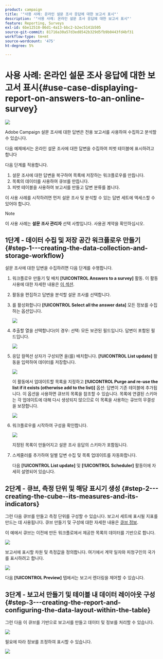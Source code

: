 ```yaml
---
product: campaign
title: '"사용 사례: 온라인 설문 조사 응답에 대한 보고서 표시"'
description: '"사용 사례: 온라인 설문 조사 응답에 대한 보고서 표시"'
feature: Reporting, Surveys
exl-id: 6be12518-86d1-4a13-bbc2-b2ec5141b505
source-git-commit: 81716a30a57d3ed8542b329d5fb9b0443fd4bf31
workflow-type: tm+mt
source-wordcount: '475'
ht-degree: 5%

---
```


# 사용 사례: 온라인 설문 조사 응답에 대한 보고서 표시{#use-case-displaying-report-on-answers-to-an-online-survey}

![](../../assets/common.svg)

Adobe Campaign 설문 조사에 대한 답변은 전용 보고서를 사용하여 수집하고 분석할 수 있습니다.

다음 예제에서는 온라인 설문 조사에 대한 답변을 수집하여 피벗 테이블에 표시하려고 합니다

다음 단계를 적용합니다.

1. 설문 조사에 대한 답변을 복구하여 목록에 저장하는 워크플로우를 만듭니다.
1. 목록의 데이터를 사용하여 큐브를 만듭니다.
1. 피벗 테이블을 사용하여 보고서를 만들고 답변 분류를 봅니다.

이 사용 사례를 시작하려면 먼저 설문 조사 및 분석할 수 있는 답변 세트에 액세스할 수 있어야 합니다.

>[!NOTE]
>
>이 사용 사례는 **설문 조사 관리자** 선택 사항입니다. 사용권 계약을 확인하십시오.

## 1단계 - 데이터 수집 및 저장 공간 워크플로우 만들기 {#step-1---creating-the-data-collection-and-storage-workflow}

설문 조사에 대한 답변을 수집하려면 다음 단계를 수행합니다.

1. 워크플로우 만들기 및 배치 **[!UICONTROL Answers to a survey]** 활동. 이 활동 사용에 대한 자세한 내용은 [이 섹션](../../surveys/using/publish--track-and-use-collected-data.md#using-the-collected-data).
1. 활동을 편집하고 답변을 분석할 설문 조사를 선택합니다.
1. 를 활성화합니다 **[!UICONTROL Select all the answer data]** 모든 정보를 수집하는 옵션입니다.

   ![](../../surveys/using/assets/reporting_usecase_1_01.png)

1. 추출할 열을 선택합니다(이 경우: 선택: 모든 보관된 필드입니다. 답변이 포함된 필드입니다.

   ![](../../surveys/using/assets/reporting_usecase_1_02.png)

1. 응답 컬렉션 상자가 구성되면 을(를) 배치합니다. **[!UICONTROL List update]** 활동을 입력하여 데이터를 저장합니다.

   ![](../../surveys/using/assets/reporting_usecase_1_04.png)

   이 활동에서 업데이트할 목록을 지정하고 **[!UICONTROL Purge and re-use the list if it exists (otherwise add to the list)]** 옵션: 답변이 기존 테이블에 추가됩니다. 이 옵션을 사용하면 큐브의 목록을 참조할 수 있습니다. 목록에 연결된 스키마는 각 업데이트에 대해 다시 생성되지 않으므로 이 목록을 사용하는 큐브의 무결성을 보장합니다.

   ![](../../surveys/using/assets/reporting_usecase_1_03.png)

1. 워크플로우를 시작하여 구성을 확인합니다.

   ![](../../surveys/using/assets/reporting_usecase_1_05.png)

   지정된 목록이 만들어지고 설문 조사 응답의 스키마가 포함됩니다.

1. 스케줄러를 추가하여 일별 답변 수집 및 목록 업데이트를 자동화합니다.

   다음 **[!UICONTROL List update]** 및 **[!UICONTROL Scheduler]** 활동이에 자세히 설명되어 있습니다.

## 2단계 - 큐브, 측정 단위 및 해당 표시기 생성 {#step-2---creating-the-cube--its-measures-and-its-indicators}

그런 다음 큐브를 만들고 측정 단위를 구성할 수 있습니다. 보고서 세트에 표시될 지표를 만드는 데 사용됩니다. 큐브 만들기 및 구성에 대한 자세한 내용은 [큐브 정보](../../reporting/using/about-cubes.md).

이 예에서 큐브는 이전에 만든 워크플로에서 제공한 목록의 데이터를 기반으로 합니다.

![](../../surveys/using/assets/reporting_usecase_2_01.png)

보고서에 표시할 차원 및 측정값을 정의합니다. 여기에서 계약 일자와 피청구인의 국가를 표시하려고 합니다.

![](../../surveys/using/assets/reporting_usecase_2_02.png)

다음 **[!UICONTROL Preview]** 탭에서는 보고서 렌더링을 제어할 수 있습니다.

## 3단계 - 보고서 만들기 및 테이블 내 데이터 레이아웃 구성 {#step-3---creating-the-report-and-configuring-the-data-layout-within-the-table}

그런 다음 이 큐브를 기반으로 보고서를 만들고 데이터 및 정보를 처리할 수 있습니다.

![](../../surveys/using/assets/reporting_usecase_3_01.png)

필요에 따라 정보를 조정하여 표시할 수 있습니다.

![](../../surveys/using/assets/reporting_usecase_3_02.png)
